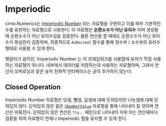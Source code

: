# Imperiodic

cirno.Numerics는 [Imperiodic Number](/cirno.Numerics/ImperiodicNumber.cs) 라는 자료형을 구현하고 이를 매우 기본적인 수를 표현하는 자료형으로 사용한다. 이 자료형은 **순환소수가 아닌 유리수** 이며 생성될 때 순환소수가 아닌 유리수임을 검증한다. 물론 연산을 할 때에도 순환소수가 아닌 유리수가 확실한지 검증하며, 최종적으로 `AsDecimal` 함수를 통해 정수부 / 소수부의 유리수 형태로 사용될 수 있게 한다.

헷갈리기 쉽지만, Imperiodic Number 는 이 프레임워크를 사용할때 유저가 직접 사용하는 자료형이 아니다. 내부에서 데이터를 저장하는데 사용하는 자료형이며, 그래서 연산자 오버로딩과 같은 유저 친화적 인터페이스는 굳이 추가하지 않는다.

## Closed Operation

Imperiodic Number 자료형은 덧셈, 뺄셈, 곱셈에 대해 닫혀있지만 나눗셈에 대해 닫혀있지 않다. 닫혀있지 않은 꼴은 [`INumberValue`](/cirno.Numerics/Inners/NumberValue) 자료형을 통해 나타내어 질 것이며 연산은 미뤄진다. 닫혀있지 않은 연산은 `Try..` 패턴으로 나타내어 지며 이는 연산때마다 검증을 하여 자료형이 언제나 Imperiodic 함을 유지할 수 있게 한다.
